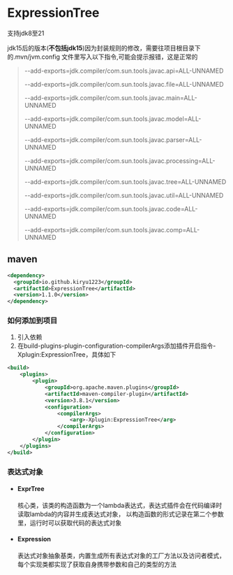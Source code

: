 # ExpressionTree
支持jdk8至21

jdk15后的版本(**不包括jdk15**)因为封装规则的修改，需要往项目根目录下的.mvn/jvm.config
文件里写入以下指令,可能会提示报错，这是正常的
> --add-exports=jdk.compiler/com.sun.tools.javac.api=ALL-UNNAMED
>
> --add-exports=jdk.compiler/com.sun.tools.javac.file=ALL-UNNAMED
>
> --add-exports=jdk.compiler/com.sun.tools.javac.main=ALL-UNNAMED
> 
> --add-exports=jdk.compiler/com.sun.tools.javac.model=ALL-UNNAMED
> 
> --add-exports=jdk.compiler/com.sun.tools.javac.parser=ALL-UNNAMED
> 
> --add-exports=jdk.compiler/com.sun.tools.javac.processing=ALL-UNNAMED
> 
> --add-exports=jdk.compiler/com.sun.tools.javac.tree=ALL-UNNAMED
> 
> --add-exports=jdk.compiler/com.sun.tools.javac.util=ALL-UNNAMED
> 
> --add-exports=jdk.compiler/com.sun.tools.javac.code=ALL-UNNAMED
> 
> --add-exports=jdk.compiler/com.sun.tools.javac.comp=ALL-UNNAMED

## maven
```xml
<dependency>
  <groupId>io.github.kiryu1223</groupId>
  <artifactId>ExpressionTree</artifactId>
  <version>1.1.0</version>
</dependency>
```

### 如何添加到项目
1. 引入依赖
2. 在build-plugins-plugin-configuration-compilerArgs添加插件开启指令-Xplugin:ExpressionTree，具体如下
```xml
<build>
    <plugins>
        <plugin>
            <groupId>org.apache.maven.plugins</groupId>
            <artifactId>maven-compiler-plugin</artifactId>
            <version>3.8.1</version>
            <configuration>
                <compilerArgs>
                    <arg>-Xplugin:ExpressionTree</arg>
                </compilerArgs>
            </configuration>
        </plugin>
    </plugins>
</build>
```

### 表达式对象
+ #### ExprTree
  核心类，该类的构造函数为一个lambda表达式，表达式插件会在代码编译时读取lambda的内容并生成表达式对象，
  以构造函数的形式记录在第二个参数里，运行时可以获取代码的表达式对象
+ #### Expression
  表达式对象抽象基类，内置生成所有表达式对象的工厂方法以及访问者模式，
  每个实现类都实现了获取自身携带参数和自己的类型的方法

